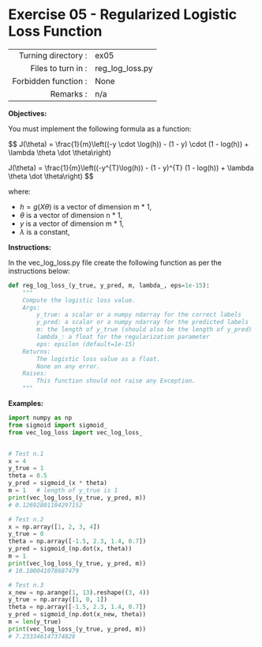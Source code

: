 # Exercise 05 - Regularized Logistic Loss Function

|                         |                         |
| -----------------------:| ----------------------- |
|   Turning directory :   |  ex05                   |
|   Files to turn in :    |  reg_log_loss.py        |
|   Forbidden function :  |  None                   |
|   Remarks :             |  n/a                    |

**Objectives:**

You must implement the following formula as a function:  

$$
J(\theta) = \frac{1}{m}\left((-y \cdot \log(h)) - (1 - y) \cdot (1 - log(h))  + \lambda \theta \dot \theta\right) 

J(\theta) = \frac{1}{m}\left((-y^{T}\log(h)) - (1 - y)^{T} (1 - log(h)) + \lambda \theta \dot \theta\right)
$$

where:
- $h = g(X\theta)$ is a vector of dimension m * 1,
- $\theta$ is a vector of dimension n * 1,
- $y$ is a vector of dimension m * 1,
- $\lambda$ is a constant,

**Instructions:**

In the vec_log_loss.py file create the following function as per the instructions below: 
```python
def reg_log_loss_(y_true, y_pred, m, lambda_, eps=1e-15):
    """
    Compute the logistic loss value.
    Args:
        y_true: a scalar or a numpy ndarray for the correct labels
        y_pred: a scalar or a numpy ndarray for the predicted labels
        m: the length of y_true (should also be the length of y_pred)
        lambda_: a float for the regularization parameter
        eps: epsilon (default=1e-15)
    Returns:
        The logistic loss value as a float.
        None on any error.
    Raises:
        This function should not raise any Exception.
    """
```


**Examples:**
```python
import numpy as np
from sigmoid import sigmoid_
from vec_log_loss import vec_log_loss_


# Test n.1
x = 4
y_true = 1
theta = 0.5
y_pred = sigmoid_(x * theta)
m = 1   # length of y_true is 1
print(vec_log_loss_(y_true, y_pred, m))     
# 0.12692801104297152

# Test n.2
x = np.array([1, 2, 3, 4])
y_true = 0
theta = np.array([-1.5, 2.3, 1.4, 0.7])
y_pred = sigmoid_(np.dot(x, theta))
m = 1
print(vec_log_loss_(y_true, y_pred, m))     
# 10.100041078687479

# Test n.3
x_new = np.arange(1, 13).reshape((3, 4))
y_true = np.array([1, 0, 1])
theta = np.array([-1.5, 2.3, 1.4, 0.7])
y_pred = sigmoid_(np.dot(x_new, theta))
m = len(y_true)
print(vec_log_loss_(y_true, y_pred, m))     
# 7.233346147374828
```
